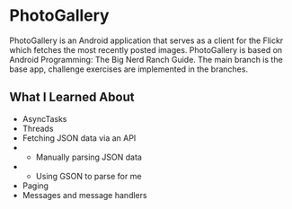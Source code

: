 # PhotoGallery 
PhotoGallery is an Android application that serves as a client for the Flickr which fetches the most recently posted images. PhotoGallery is based on Android Programming: The Big Nerd Ranch Guide. The main branch is the base app, challenge exercises are implemented in the branches.

## What I Learned About
- AsyncTasks
- Threads
- Fetching JSON data via an API
- - Manually parsing JSON data
- - Using GSON to parse for me
- Paging
- Messages and message handlers
